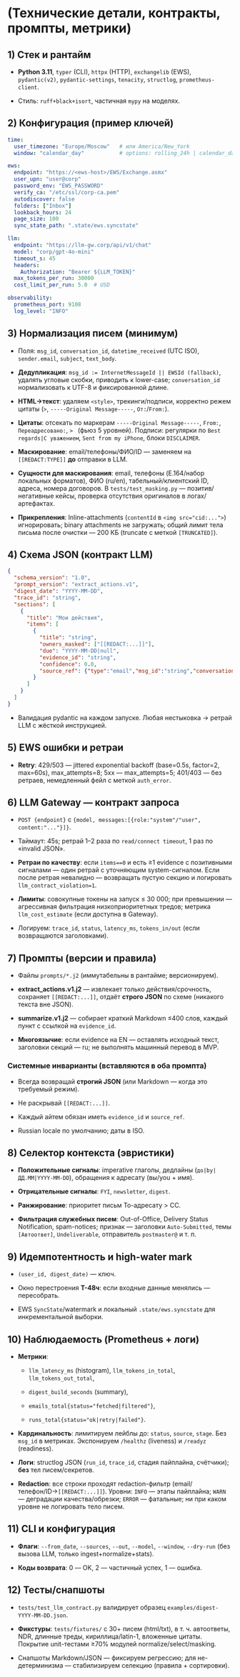 # (Технические детали, контракты, промпты, метрики)

## 1) Стек и рантайм

- **Python 3.11**, `typer` (CLI), `httpx` (HTTP), `exchangelib` (EWS), `pydantic(v2)`, `pydantic-settings`, `tenacity`, `structlog`, `prometheus-client`.
    
- Стиль: `ruff+black+isort`, частичная `mypy` на моделях.
    

## 2) Конфигурация (пример ключей)

```yaml
time:
  user_timezone: "Europe/Moscow"   # или America/New_York
  window: "calendar_day"           # options: rolling_24h | calendar_day

ews:
  endpoint: "https://<ews-host>/EWS/Exchange.asmx"
  user_upn: "user@corp"
  password_env: "EWS_PASSWORD"
  verify_ca: "/etc/ssl/corp-ca.pem"
  autodiscover: false
  folders: ["Inbox"]
  lookback_hours: 24
  page_size: 100
  sync_state_path: ".state/ews.syncstate"

llm:
  endpoint: "https://llm-gw.corp/api/v1/chat"
  model: "corp/gpt-4o-mini"
  timeout_s: 45
  headers:
    Authorization: "Bearer ${LLM_TOKEN}"
  max_tokens_per_run: 30000
  cost_limit_per_run: 5.0  # USD

observability:
  prometheus_port: 9108
  log_level: "INFO"
```

## 3) Нормализация писем (минимум)

- Поля: `msg_id`, `conversation_id`, `datetime_received` (UTC ISO), `sender.email`, `subject`, `text_body`.
    
- **Дедупликация**: `msg_id := InternetMessageId || EWSId (fallback)`, удалять угловые скобки, приводить к lower-case; `conversation_id` нормализовать к UTF-8 и фиксированной длине.
    
- **HTML→текст**: удаляем `<style>`, трекинги/подписи, корректно режем цитаты (`>`, `-----Original Message-----`, `От:`/`From:`).
    
- **Цитаты**: отсекать по маркерам `-----Original Message-----`, `From:`, `Переадресовано:`, `> ` (фьюз 5 уровней). Подписи: регулярки по `Best regards|С уважением`, `Sent from my iPhone`, блоки `DISCLAIMER`.
    
- **Маскирование**: email/телефоны/ФИО/ID — заменяем на `[[REDACT:TYPE]]` **до** отправки в LLM.
    
- **Сущности для маскирования**: email, телефоны (E.164/набор локальных форматов), ФИО (ru/en), табельный/клиентский ID, адреса, номера договоров. В `tests/test_masking.py` — позитив/негативные кейсы, проверка отсутствия оригиналов в логах/артефактах.
    
- **Прикрепления**: Inline-attachments (`contentId` в `<img src="cid:...">`) игнорировать; binary attachments не загружать; общий лимит тела письма после очистки — 200 КБ (truncate с меткой `[TRUNCATED]`).
    

## 4) Схема JSON (контракт LLM)

```json
{
  "schema_version": "1.0",
  "prompt_version": "extract_actions.v1",
  "digest_date": "YYYY-MM-DD",
  "trace_id": "string",
  "sections": [
    {
      "title": "Мои действия",
      "items": [
        {
          "title": "string",
          "owners_masked": ["[[REDACT:...]]"],
          "due": "YYYY-MM-DD|null",
          "evidence_id": "string",
          "confidence": 0.0,
          "source_ref": {"type":"email","msg_id":"string","conversation_id":"string"}
        }
      ]
    }
  ]
}
```

- Валидация pydantic на каждом запуске. Любая нестыковка → ретрай LLM с жёсткой инструкцией.
    

## 5) EWS ошибки и ретраи

- **Retry**: 429/503 — jittered exponential backoff (base=0.5s, factor=2, max=60s), max_attempts=8; 5xx — max_attempts=5; 401/403 — без ретраев, немедленный фейл с меткой `auth_error`.

## 6) LLM Gateway — контракт запроса

- `POST {endpoint}` с `{model, messages:[{role:"system"/"user", content:"..."}]}`.
    
- Таймаут: 45s; ретрай 1–2 раза по `read/connect timeout`, 1 раз по «invalid JSON».
    
- **Ретраи по качеству**: если `items==0` и есть ≥1 evidence с позитивными сигналами — один ретрай с уточняющим system-сигналом. Если после ретрая невалидно — возвращать пустую секцию и логировать `llm_contract_violation=1`.
    
- **Лимиты**: совокупные токены на запуск ≤ 30 000; при превышении — агрессивная фильтрация низкоприоритетных тредов; метрика `llm_cost_estimate` (если доступна в Gateway).
    
- Логируем: `trace_id`, `status`, `latency_ms`, `tokens_in/out` (если возвращаются заголовками).
    

## 7) Промпты (версии и правила)

- Файлы `prompts/*.j2` (иммутабельны в рантайме; версионируем).
    
- **extract_actions.v1.j2** — извлекает только действия/срочность, сохраняет `[[REDACT:...]]`, отдаёт **строго JSON** по схеме (никакого текста вне JSON).
    
- **summarize.v1.j2** — собирает краткий Markdown ≤400 слов, каждый пункт с ссылкой на `evidence_id`.
    
- **Многоязычие**: если evidence на EN — оставлять исходный текст, заголовки секций — ru; не выполнять машинный перевод в MVP.

### Системные инварианты (вставляются в оба промпта)

- Всегда возвращай **строгий JSON** (или Markdown — когда это требуемый режим).
    
- Не раскрывай `[[REDACT:...]]`.
    
- Каждый айтем обязан иметь `evidence_id` и `source_ref`.
    
- Russian locale по умолчанию; даты в ISO.
    

## 8) Селектор контекста (эвристики)

- **Положительные сигналы**: imperative глаголы, дедлайны (`до|by|ДД.ММ|YYYY-MM-DD`), обращения к адресату (вы/you + имя).
    
- **Отрицательные сигналы**: `FYI`, `newsletter`, `digest`.
    
- **Ранжирование**: приоритет письм To-адресату > CC.
    
- **Фильтрация служебных писем**: Out-of-Office, Delivery Status Notification, spam-notices; признак — заголовки `Auto-Submitted`, темы `[Автоответ]`, `Undeliverable`, отправитель `postmaster@` и т. п.

## 9) Идемпотентность и high-water mark

- `(user_id, digest_date)` — ключ.
    
- Окно перестроения **T-48ч**: если входные данные менялись — пересобрать.
    
- EWS `SyncState`/watermark и локальный `.state/ews.syncstate` для инкрементальной выборки.
    

## 10) Наблюдаемость (Prometheus + логи)

- **Метрики**:
    
    - `llm_latency_ms` (histogram), `llm_tokens_in_total`, `llm_tokens_out_total`,
        
    - `digest_build_seconds` (summary),
        
    - `emails_total{status="fetched|filtered"}`,
        
    - `runs_total{status="ok|retry|failed"}`.
        
- **Кардинальность**: лимитируем лейблы до: `status`, `source`, `stage`. Без `msg_id` в метриках. Экспонируем `/healthz` (liveness) и `/readyz` (readiness).
        
- **Логи**: structlog JSON (`run_id`, `trace_id`, стадия пайплайна, счётчики); **без** тел писем/секретов.
    
- **Redaction**: все строки проходят redaction-фильтр (email/телефон/ID→`[[REDACT:...]]`). Уровни: `INFO` — этапы пайплайна; `WARN` — деградации качества/обрезки; `ERROR` — фатальные; ни при каком уровне не логировать тело писем.
    

## 11) CLI и конфигурация

- **Флаги**: `--from_date`, `--sources`, `--out`, `--model`, `--window`, `--dry-run` (без вызова LLM, только ingest+normalize+stats).
    
- **Коды возврата**: 0 — OK, 2 — частичный успех, 1 — ошибка.

## 12) Тесты/снапшоты

- `tests/test_llm_contract.py` валидирует образец `examples/digest-YYYY-MM-DD.json`.
    
- **Фикстуры**: `tests/fixtures/` с 30+ писем (html/txt), в т. ч. автоответы, NDR, длинные треды, кириллица/latin-1, вложенные цитаты. Покрытие unit-тестами ≥70% модулей normalize/select/masking.
    
- Снапшоты Markdown/JSON — фиксируем регрессию; для не-детерминизма — стабилизируем селекцию (правила + сортировки).
    

